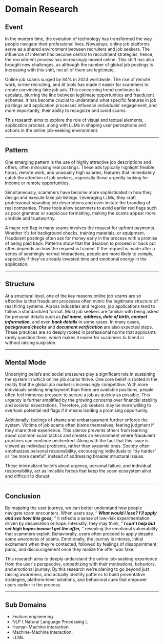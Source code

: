 # Domain Research

## Event

In the modern time, the evolution of technology has transformed the way people
navigate their professional lives. Nowadays, online job platforms serve as a
shared environment between recruiters and job seekers.
The influence of internet has become central to recruitment strategies, hence, the
recruitment process has increasingly moved online. This shift has also brought
new challenges, as although the number of global job postings is increasing
with this shift, not all of them are legitimate.

Online job scams surged by 84% in 2023 worldwide. The rise of remote work,
online recruiting, and AI tools has made it easier for scammers to create
convincing fake job ads. This concerning trend continues to escalate, blurring
the line between legitimate opportunities and fraudulent schemes. It has become
crucial to understand what specific features in job postings and application
processes influence individuals’ engagement, and more importantly, their ability
to recognize and avoid scams.

This research aims to explore the role of visual and textual elements,
application process, along with LLMs in shaping user perceptions and actions
in the online job-seeking environment.

---

## Pattern

One emerging pattern is the use of highly attractive job descriptions and offers,
often mimicking real postings. These ads typically highlight flexible hours,
remote work, and unusually high salaries, features that immediately catch the
attention of job seekers, especially those urgently looking for income or remote
opportunities.

Simultaneously, scammers have become more sophisticated in how they design and
execute fake job listings. Leveraging LLMs,
they craft professional-sounding job descriptions and even imitate the branding
of real companies. These tools allow scammers to avoid earlier red flags such
as poor grammar or suspicious formatting, making the scams appear more credible
and trustworthy.

A major red flag in many scams involves the request for upfront payments. Whether
it's for background checks, training materials, or equipment, fraudulent
postings often ask for money early in the process with a promise of being paid back.
Patterns show that the
decision to proceed or back out often depends on how the request is framed. If the
request is made after a series of
seemingly normal interactions, people are more likely to comply, especially if
they’ve already invested time and emotional energy in the application.

---

## Structure

At a structural level, one of the key reasons online job scams are so effective
is that fraudulent processes often mimic the legitimate structure of real hiring
systems. Across industries and regions, job applications tend to follow a
standardized format. Most job seekers are familiar with being asked for personal
details such as **_full name_**, **_address, date of birth, contact information_**,
and even **_bank details_** in some cases. In many cases,
**_background checks_** and **_document verification_** are also expected steps.
These practices are so deeply rooted in professional norms that applicants rarely
question them, which makes it easier for scammers to
blend in without raising suspicion.

---

## Mental Mode

Underlying beliefs and social pressures play a significant role in sustaining
the system in which online job scams thrive. One core belief is rooted in the
reality that the global job market is increasingly competitive. With more
individuals seeking employment than there are available positions, people often
feel immense pressure to secure a job as quickly as possible. This urgency is
further amplified by the growing concerns over financial stability and societal
expectations. Therefore, job seekers may be more willing
to overlook potential red flags if it means landing a promising opportunity.

Additionally, feelings of shame and embarrassment further enforce the system.
Victims of job scams often blame themselves, fearing judgment if
they share their experience. This silence prevents others from learning about
common scam tactics and creates an environment where fraudulent practices can
continue unchecked.
Along with the fact that this issue is viewed
as individual problems, rather than systemic ones. Society often emphasizes
personal responsibility, encouraging individuals to “try harder” or
“be more careful”, instead of addressing broader structural issues.

These internalized beliefs about urgency, personal failure,
and individual responsibility, act as invisible forces that keep the scam
ecosystem alive and difficult to disrupt.

---

## Conclusion

By mapping the user journey, we can better understand how people navigate scam
encounters. When users say, “ _**What would I lose? I’ll apply and see how this
goes,**_ ” it reflects a sense of low-risk experimentation driven by desperation
or hope. Internally, they may think,
“ _**I can’t help but set high hopes incase I get the offer,**_ ”
revealing the emotional vulnerability that scammers exploit. Behaviorally, users
often proceed to apply despite some awareness of scams. Emotionally, the journey
is intense, initial excitement when
they’re contacted, followed by feelings of disappointment, panic, and
discouragement once they realize the offer was fake.

This research aims to deeply understand the
online job-seeking experience from the user's perspective, empathizing with their
motivations, behaviors, and emotional journey. By this research we're planing to
go beyond just raising awareness, and actually identify patterns to build
preventative strategies, platform-level solutions, and behavioral cues that
empower users earlier in the process.

---

## Sub Domains

- Feature engineering.
- NLP ( Natural Language Processing ).
- Human-Machine interaction.
- Machine-Machine interaction.
- LLMs.
